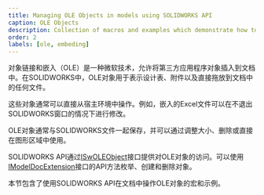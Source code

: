 ```yaml
---
title: Managing OLE Objects in models using SOLIDWORKS API
caption: OLE Objects
description: Collection of macros and examples which demonstrate how to work with different embedded OLE objects (design table, attachment etc.) using SOLIDWORKS API
order: 2
labels: [ole, embeding]
---
```

对象链接和嵌入（OLE）是一种微软技术，允许将第三方应用程序对象插入到文档中。在SOLIDWORKS中，OLE对象用于表示设计表、附件以及直接拖放到文档中的任何文件。

这些对象通常可以直接从宿主环境中操作。例如，嵌入的Excel文件可以在不退出SOLIDWORKS窗口的情况下进行修改。

OLE对象通常与SOLIDWORKS文件一起保存，并可以通过调整大小、删除或直接在图形区域中使用。

SOLIDWORKS API通过[ISwOLEObject](https://help.solidworks.com/2018/english/api/sldworksapi/SOLIDWORKS.Interop.sldworks~SOLIDWORKS.Interop.sldworks.ISwOLEObject.html)接口提供对OLE对象的访问。可以使用[IModelDocExtension](https://help.solidworks.com/2018/english/api/sldworksapi/SolidWorks.Interop.sldworks~SolidWorks.Interop.sldworks.IModelDocExtension.html)接口的API方法枚举、创建和删除对象。

本节包含了使用SOLIDWORKS API在文档中操作OLE对象的宏和示例。